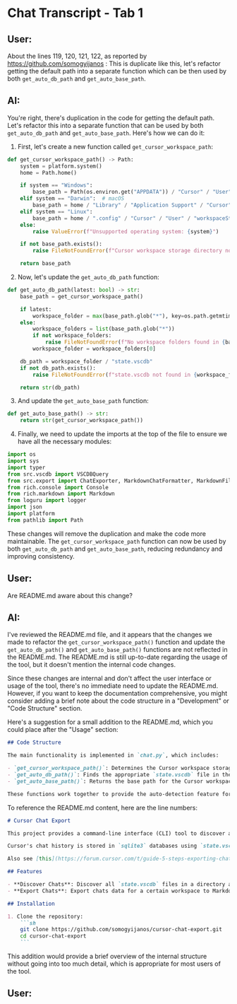 # Chat Transcript - Tab 1

## User:

About the lines 119, 120, 121, 122, as reported by https://github.com/somogyijanos :
This is duplicate like this, let's refactor getting the default path into a separate function which can be then used by both `get_auto_db_path` and `get_auto_base_path`.

## AI:

You're right, there's duplication in the code for getting the default path. Let's refactor this into a separate function that can be used by both `get_auto_db_path` and `get_auto_base_path`. Here's how we can do it:

1. First, let's create a new function called `get_cursor_workspace_path`:

```python
def get_cursor_workspace_path() -> Path:
    system = platform.system()
    home = Path.home()

    if system == "Windows":
        base_path = Path(os.environ.get("APPDATA")) / "Cursor" / "User" / "workspaceStorage"
    elif system == "Darwin":  # macOS
        base_path = home / "Library" / "Application Support" / "Cursor" / "User" / "workspaceStorage"
    elif system == "Linux":
        base_path = home / ".config" / "Cursor" / "User" / "workspaceStorage"
    else:
        raise ValueError(f"Unsupported operating system: {system}")

    if not base_path.exists():
        raise FileNotFoundError(f"Cursor workspace storage directory not found: {base_path}")

    return base_path
```

2. Now, let's update the `get_auto_db_path` function:

```python
def get_auto_db_path(latest: bool) -> str:
    base_path = get_cursor_workspace_path()

    if latest:
        workspace_folder = max(base_path.glob("*"), key=os.path.getmtime)
    else:
        workspace_folders = list(base_path.glob("*"))
        if not workspace_folders:
            raise FileNotFoundError(f"No workspace folders found in {base_path}")
        workspace_folder = workspace_folders[0]

    db_path = workspace_folder / "state.vscdb"
    if not db_path.exists():
        raise FileNotFoundError(f"state.vscdb not found in {workspace_folder}")

    return str(db_path)
```

3. And update the `get_auto_base_path` function:

```python
def get_auto_base_path() -> str:
    return str(get_cursor_workspace_path())
```

4. Finally, we need to update the imports at the top of the file to ensure we have all the necessary modules:

```python
import os
import sys
import typer
from src.vscdb import VSCDBQuery
from src.export import ChatExporter, MarkdownChatFormatter, MarkdownFileSaver
from rich.console import Console
from rich.markdown import Markdown
from loguru import logger
import json
import platform
from pathlib import Path
```

These changes will remove the duplication and make the code more maintainable. The `get_cursor_workspace_path` function can now be used by both `get_auto_db_path` and `get_auto_base_path`, reducing redundancy and improving consistency.

## User:

Are README.md aware about this change?

## AI:

I've reviewed the README.md file, and it appears that the changes we made to refactor the `get_cursor_workspace_path()` function and update the `get_auto_db_path()` and `get_auto_base_path()` functions are not reflected in the README.md. The README.md is still up-to-date regarding the usage of the tool, but it doesn't mention the internal code changes.

Since these changes are internal and don't affect the user interface or usage of the tool, there's no immediate need to update the README.md. However, if you want to keep the documentation comprehensive, you might consider adding a brief note about the code structure in a "Development" or "Code Structure" section.

Here's a suggestion for a small addition to the README.md, which you could place after the "Usage" section:

```markdown
## Code Structure

The main functionality is implemented in `chat.py`, which includes:

- `get_cursor_workspace_path()`: Determines the Cursor workspace storage path based on the operating system.
- `get_auto_db_path()`: Finds the appropriate `state.vscdb` file in the workspace.
- `get_auto_base_path()`: Returns the base path for the Cursor workspace storage.

These functions work together to provide the auto-detection feature for Cursor workspaces across different operating systems.
```

To reference the README.md content, here are the line numbers:


```1:65:README.md
# Cursor Chat Export

This project provides a command-line interface (CLI) tool to discover and export AI chat data from [Cursor](https://cursor.sh). The tool is implemented in `chat.py` and leverages utility classes for querying the database, formatting the chat data, and saving it to files.

Cursor's chat history is stored in `sqlite3` databases using `state.vscdb` files. One such file is for one workspace. All the chats for a workspace are saved here in so called *tabs*, one tab means a single chat.

Also see [this](https://forum.cursor.com/t/guide-5-steps-exporting-chats-prompts-from-cursor/2825) forum post on this topic.

## Features

- **Discover Chats**: Discover all `state.vscdb` files in a directory and print a few lines of dialogue so one can identify which is the workspace (chat) one is searching for. It's also possible to filter by text.
- **Export Chats**: Export chats data for a certain workspace to Markdown files or print it to the command line.

## Installation

1. Clone the repository:
    ```sh
    git clone https://github.com/somogyijanos/cursor-chat-export.git
    cd cursor-chat-export
    ```
```


This addition would provide a brief overview of the internal structure without going into too much detail, which is appropriate for most users of the tool.

## User:


